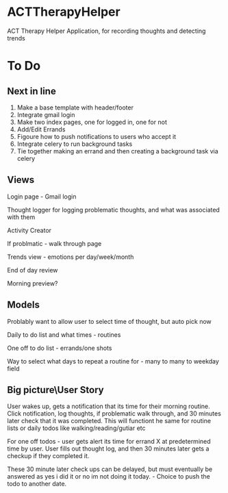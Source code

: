 # ACTTherapyHelper
ACT Therapy Helper Application, for recording thoughts and detecting trends

# To Do
## Next in line
1)  Make a base template with header/footer
2)  Integrate gmail login
3)  Make two index pages, one for logged in, one for not
4)  Add/Edit Errands
5)  Figoure how to push notifications to users who accept it
6)  Integrate celery to run background tasks
7)  Tie together making an errand and then creating a background task via celery


## Views
Login page - Gmail login

Thought logger for logging problematic thoughts, and what was associated with them

Activity Creator

If problmatic - walk through page

Trends view - emotions per day/week/month

End of day review

Morning preview?

## Models
Problably want to allow user to select time of thought, but auto pick now

Daily to do list and what times - routines

One off to do list - errands/one shots

Way to select what days to repeat a routine for - many to many to weekday field

## Big picture\User Story
User wakes up, gets a notification that its time for their
morning routine.  Click notification, log thoughts, if problematic walk through, and 30 minutes  later check that
it was completed.  This will functiont he same for routine lists
or daily todos like walking/reading/gutiar etc

For one off todos - user gets alert its time for errand X at
predetermined time by user.  User fills out thought log, and then 30 minutes later gets a checkup if they completed it.

These 30 minute later check ups can be delayed, but must eventually be answered as yes i did it or no im not doing it today. - Choice to push the todo to another date.
